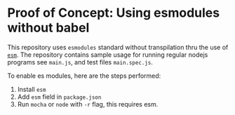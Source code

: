 # Proof of Concept: Using esmodules without babel
This repository uses `esmodules` standard without transpilation thru the use of [`esm`](https://npmjs.com/package/esm). The repository contains sample usage for running regular nodejs programs see `main.js`, and test files `main.spec.js`.

To enable es modules, here are the steps performed:

1. Install `esm`
2. Add `esm` field in `package.json`
3. Run `mocha` or `node` with `-r` flag, this requires esm.
